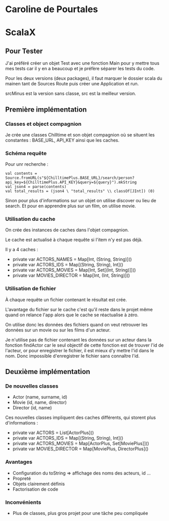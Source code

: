 # Caroline de Pourtales

# ScalaX

## Pour Tester

J'ai préféré créer un objet Test avec une fonction Main pour y mettre tous mes tests car il y en a beaucoup et je préfère séparer les tests du code.


Pour les deux versions (deux packages), il faut marquer le dossier scala du mainen tant de Sources Route puis créer une Application et run.

srcMinus est la version sans classe, src est la meilleur version.

## Première implémentation 

### Classes et object compagnion

Je crée une classes Chilltime et son objet compagnion où se situent les constantes : BASE_URL, API_KEY ainsi que les caches.

### Schéma requête

Pour unr recherche :

```
val contents = Source.fromURL(s"${ChilltimePlus.BASE_URL}/search/person?api_key=${ChilltimePlus.API_KEY}&query=${query}").mkString
val json4 = parse(contents)
val total_results = (json4 \ "total_results" \\ classOf[JInt]) (0)
```

Sinon pour plus d'informations sur un objet on utilise discover ou lieu de search.
Et pour en apprendre plus sur un film, on utilise movie.


### Utilisation du cache

On crée des instances de caches dans l'objet compagnion. 

Le cache est actualisé à chaque requête si l'item n'y est pas déjà.

Il y a 4 caches : 
- private var ACTORS_NAMES    = Map\[Int, (String, String)\]()
- private var ACTORS_IDS      = Map\[(String, String), Int\]()
- private var ACTORS_MOVIES   = Map\[Int, Set\[(Int, String)\]\]()
- private var MOVIES_DIRECTOR = Map\[Int, (Int, String)\]()
    
    
### Utilisation de fichier 

À chaque requête un fichier contenant le résultat est crée. 

L'avantage du fichier sur le cache c'est qu'il reste dans le projet même quand on relance l'app alors que le cache se réactualise à zéro.

On utilise donc les données des fichiers quand on veut retrouver les données sur un movie ou sur les films d'un acteur. 

Je n'utilise pas de fichier contenant les données sur un acteur dans la fonction findActor car le seul objectif de cette fonction est de trouver l'id de l'acteur, or pour enregistrer le fichier, il est mieux d'y mettre l'id dans le nom. Donc impossible d'enregistrer le fichier sans connaître l'id. 

## Deuxième implémentation 

### De nouvelles classes

- Actor (name, surname, id)
- Movie (id, name, director)
- Director (id, name) 

Ces nouvelles classes impliquent des caches différents, qui storent plus d'informations : 

- private var ACTORS          = List\[ActorPlus\]()
- private var ACTORS_IDS      = Map\[(String, String), Int\]()
- private var ACTORS_MOVIES   = Map[ActorPlus, Set\[MoviePlus\]\]()
- private var MOVIES_DIRECTOR = Map\[MoviePlus, DirectorPlus\]()
    
### Avantages

- Configuration du toString => affichage des noms des acteurs, id ...
- Propreté
- Objets clairement définis
- Factorisation de code

### Inconvénients

- Plus de classes, plus gros projet pour une tâche peu compliquée 
